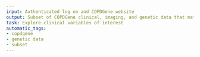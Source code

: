 ```yaml
---
input: Authenticated log on and COPDGene website
output: Subset of COPDGene clinical, imaging, and genetic data that matches researcher interests
task: Explore clinical variables of interest
automatic_tags:
- copdgene
- genetic data
- subset
---
```

